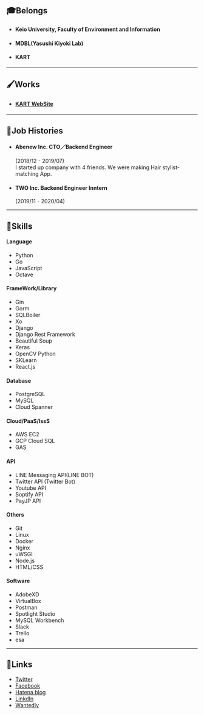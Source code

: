 ## 🎓Belongs
- #### Keio University,  Faculty of Environment and Information
- #### MDBL(Yasushi Kiyoki Lab)
- #### KART    
---
## 🖌Works
- #### [KART WebSite](https://kart-drone.com)　　　
---
## 💼Job Histories
- #### Abenew Inc. CTO／Backend Engineer
    (2018/12 - 2019/07)  
    I started up company with 4 friends. We were making Hair stylist-matching App.

- #### TWO Inc. Backend Engineer Inntern
    (2019/11 - 2020/04)
---
## 💪Skills
#### Language
- Python
- Go
- JavaScript
- Octave 

#### FrameWork/Library
- Gin
- Gorm
- SQLBoiler
- Xo
- Django
- Django Rest Framework
- Beautiful Soup
- Keras
- OpenCV Python
- SKLearn
- React.js

#### Database
- PostgreSQL
- MySQL
- Cloud Spanner

#### Cloud/PaaS/IssS
- AWS EC2
- GCP Cloud SQL
- GAS

#### API
- LINE Messaging API(LINE BOT)
- Twitter API (Twitter Bot)
- Youtube API
- Soptify API
- PayJP API

#### Others
- Git
- Linux
- Docker
- Nginx
- uWSGI
- Node.js
- HTML/CSS

#### Software
- AdobeXD
- VirtualBox
- Postman
- Spotlight Studio
- MySQL Workbench
- Slack
- Trello
- esa
---
## 📱Links 
- [Twitter](https://twitter.com/teakyudo)
- [Facebook](https://www.facebook.com/profile.php?id=100011376413468)
- [Hatena blog](http://shinta2000ttt.hatenablog.com/)
- [LinkdIn](https://www.linkedin.com/in/辰太朗-高橋-28b669167/)
- [Wantedly](https://www.wantedly.com/users/96657412)
